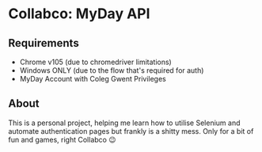 # Collabco: MyDay API

## Requirements
 - Chrome v105 (due to chromedriver limitations)
 - Windows ONLY (due to the flow that's required for auth)
 - MyDay Account with Coleg Gwent Privileges

## About
This is a personal project, helping me learn how to utilise Selenium and automate authentication pages but frankly is a shitty mess. Only for a bit of fun and games, right Collabco 😉

